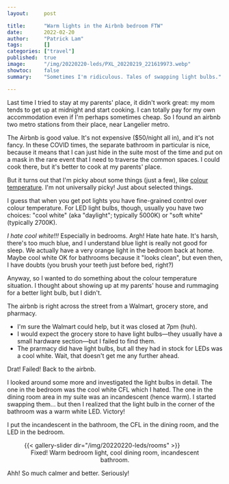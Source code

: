 ```yaml
---
layout:     post

title:      "Warm lights in the Airbnb bedroom FTW"
date:       2022-02-20
author:     "Patrick Lam"
tags:       []
categories: ["travel"]
published:  true
image:      "/img/20220220-leds/PXL_20220219_221619973.webp"
showtoc:    false
summary:    "Sometimes I'm ridiculous. Tales of swapping light bulbs."

---
```


<style>
.post-heading h1  { color: yellow; text-shadow: 2px 2px 2px grey; }
.meta { color: pink; }
</style>

Last time I tried to stay at my parents' place, it didn't work great:
my mom tends to get up at midnight and start cooking. I can totally pay for
my own accommodation even if I'm perhaps sometimes cheap. So I found
an airbnb two metro stations from their place, near Langelier metro.

The Airbnb is good value. It's not expensive ($50/night all in), and
it's not fancy. In these COVID times, the separate bathroom in
particular is nice, because it means that I can just hide in the suite
most of the time and put on a mask in the rare event that I need to
traverse the common spaces. I could cook there, but it's better to cook
at my parents' place.

But it turns out that I'm picky about some things (just a few), like
[colour temperature](https://www.tcpi.com/what-is-lighting-color-temperature/). I'm
not universally picky! Just about selected things.

I guess that when you get pot lights you have fine-grained control over
colour temperature. For LED light bulbs, though, usually you have two choices: "cool white"
(aka "daylight"; typically 5000K) or "soft white" (typically 2700K). 

*I hate cool white!!!* Especially in bedrooms. Argh! Hate hate
hate. It's harsh, there's too much blue, and I understand blue light is really not
good for sleep. We actually have a very orange light in the
bedroom back at home. Maybe cool white OK for bathrooms because it "looks clean",
but even then, I have doubts (you brush your teeth just before bed, right?)

Anyway, so I wanted to do something about the colour temperature situation.
I thought about showing up at my parents' house and rummaging for a 
better light bulb, but I didn't.

The airbnb is right across the street from a Walmart, grocery store, and
pharmacy. 
* I'm sure the Walmart could help, but it was closed at 7pm (huh).
* I would expect the grocery store to have light bulbs&mdash;they 
usually have a small hardware section&mdash;but I failed to find
them.
* The prarmacy did have light bulbs, but all they had in stock for LEDs was a cool white.
Wait, that doesn't get me any further ahead.

Drat! Failed! Back to the airbnb.

I looked around some more and investigated the light bulbs in detail. The one in the bedroom was the cool white CFL which I hated.
The one in the dining room area in my suite was an incandescent (hence warm). I started swapping them... but then I realized that the
light bulb in the corner of the bathroom was a warm white LED. Victory!

I put the incandescent in the bathroom, the CFL in the dining room, and the LED in the bedroom.

<figure>
{{< gallery-slider dir="/img/20220220-leds/rooms" >}}
<figcaption style="text-align:center">Fixed! Warm bedroom light, cool dining room, incandescent bathroom.</figcaption>
</figure>


Ahh! So much calmer and better. Seriously!
